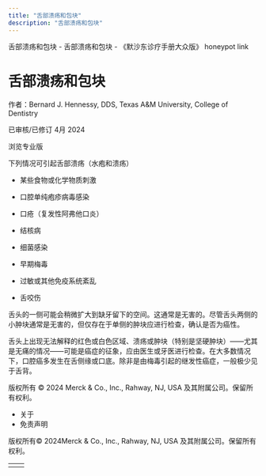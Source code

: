 ```yaml
---
title: "舌部溃疡和包块"
description: "舌部溃疡和包块"
---
```


﻿舌部溃疡和包块 \- 舌部溃疡和包块 \- 《默沙东诊疗手册大众版》 honeypot link

# 舌部溃疡和包块

作者：Bernard J. Hennessy, DDS, Texas A&M University, College of Dentistry

已审核/已修订 4月 2024

浏览专业版

下列情况可引起舌部溃疡（水疱和溃疡）

- 某些食物或化学物质刺激

- 口腔单纯疱疹病毒感染

- 口疮（复发性阿弗他口炎）

- 结核病

- 细菌感染

- 早期梅毒

- 过敏或其他免疫系统紊乱

- 舌咬伤


舌头的一侧可能会稍微扩大到缺牙留下的空间。这通常是无害的。尽管舌头两侧的小肿块通常是无害的，但仅存在于单侧的肿块应进行检查，确认是否为癌性。

舌头上出现无法解释的红色或白色区域、溃疡或肿块（特别是坚硬肿块）——尤其是无痛的情况——可能是癌症的征象，应由医生或牙医进行检查。在大多数情况下，口腔癌多发生在舌侧缘或口底。除非是由梅毒引起的继发性癌症，一般极少见于舌背。



版权所有 © 2024
Merck & Co., Inc., Rahway, NJ, USA 及其附属公司。保留所有权利。

- 关于
- 免责声明

版权所有© 2024Merck & Co., Inc., Rahway, NJ, USA 及其附属公司。保留所有权利。

|     |     |
| --- | --- |
|  |  |